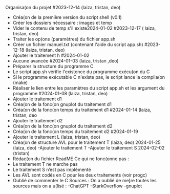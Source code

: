Organisa(on du projet
#2023-12-14 (laiza, tristan, deo)
- Créa(on de la première version du script shell (v0.1)
- Créer les dossiers nécessaire : images et temp
- Vider le contenu de temp s'il existe2024-01-02
#2023-12-17 ( laiza, tristan, deo)
- Traiter les op(ons (paramètres) du fichier app.sh
- Créer un fichier manuel.txt (contenant l'aide du script app.sh)
#2023-12-18 (laiza, tristan, deo)
- Ajouter le traitement h
#2024-01-02
- Aucune avancée
#2024-01-03 (laiza, tristan ,deo)
- Préparer la structure du programme C
- Le script app.sh vérifie l'existence du programme exécu(on du C
- Si le programme exécutable C n'existe pas, le script lance la compila(on (make)
- Réaliser le lien entre les paramètres du script app.sh et les argument du programme
#2024-01-08 (laiza, tristan, deo)
- Ajouter le traitement d1
- Créa(on de la fonc(on gnuplot du traitement d1
- Créa(on de la fonc(on temps du traitement d1
#2024-01-14 (laiza, tristan, deo
- Ajouter le traitement d2
- Créa(on de la fonc(on gnuplot du traitement d2
- Créa(on de la fonc(on temps du traitement d2
#2024-01-19
- Ajouter le traitement L (laiza, tristan, deo)
- Créa(on de structure AVL pour le traitement T (laiza, deo)
2024-01-25 (laiza, deo)
-Ajouter le traitement T
-Ajouter le traitement S
2024-02-02 (tristan)
- Rédac(on du fichier ReadME
Ce qui ne fonc(onne pas :
- Le traitement T ne marche pas
- Le traitement S n’est pas implémenté
- Les AVL sont codés en C pour les deux traitements (voir progc)
- Oublié de commenter le C
Sources :
On a oublié de me[re toutes les sources mais on a u(lisé :
-ChatGPT
-StarkOverflow
-gnuplot
